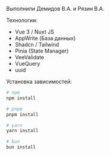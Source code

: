 Выполнили Демидов В.А. и Рязин В.А.


Технологии:
- Vue 3 / Nuxt JS
- AppWrite (База данных)
- Shadcn / Tailwind
- Pinia (State Manager)
- VeeValidate
- VueQuery
- uuid


Установка зависимостей:
```bash
# npm
npm install

# pnpm
pnpm install

# yarn
yarn install

# bun
bun install
```
